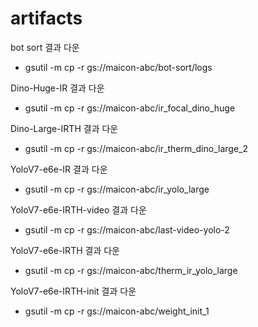# artifacts

bot sort 결과 다운
- gsutil -m cp -r gs://maicon-abc/bot-sort/logs

Dino-Huge-IR 결과 다운
- gsutil -m cp -r gs://maicon-abc/ir_focal_dino_huge

Dino-Large-IRTH 결과 다운
- gsutil -m cp -r gs://maicon-abc/ir_therm_dino_large_2

YoloV7-e6e-IR 결과 다운
- gsutil -m cp -r gs://maicon-abc/ir_yolo_large

YoloV7-e6e-IRTH-video 결과 다운
- gsutil -m cp -r gs://maicon-abc/last-video-yolo-2

YoloV7-e6e-IRTH 결과 다운
- gsutil -m cp -r gs://maicon-abc/therm_ir_yolo_large

YoloV7-e6e-IRTH-init 결과 다운
- gsutil -m cp -r gs://maicon-abc/weight_init_1
